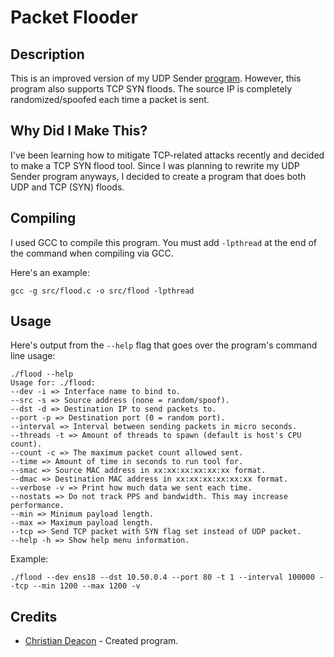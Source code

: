 # Packet Flooder
## Description
This is an improved version of my UDP Sender [program](https://github.com/gamemann/UDP-Sender). However, this program also supports TCP SYN floods. The source IP is completely randomized/spoofed each time a packet is sent. 

## Why Did I Make This?
I've been learning how to mitigate TCP-related attacks recently and decided to make a TCP SYN flood tool. Since I was planning to rewrite my UDP Sender program anyways, I decided to create a program that does both UDP and TCP (SYN) floods.

## Compiling
I used GCC to compile this program. You must add `-lpthread` at the end of the command when compiling via GCC.

Here's an example:

```
gcc -g src/flood.c -o src/flood -lpthread
```

## Usage
Here's output from the `--help` flag that goes over the program's command line usage:

```
./flood --help
Usage for: ./flood:
--dev -i => Interface name to bind to.
--src -s => Source address (none = random/spoof).
--dst -d => Destination IP to send packets to.
--port -p => Destination port (0 = random port).
--interval => Interval between sending packets in micro seconds.
--threads -t => Amount of threads to spawn (default is host's CPU count).
--count -c => The maximum packet count allowed sent.
--time => Amount of time in seconds to run tool for.
--smac => Source MAC address in xx:xx:xx:xx:xx:xx format.
--dmac => Destination MAC address in xx:xx:xx:xx:xx:xx format.
--verbose -v => Print how much data we sent each time.
--nostats => Do not track PPS and bandwidth. This may increase performance.
--min => Minimum payload length.
--max => Maximum payload length.
--tcp => Send TCP packet with SYN flag set instead of UDP packet.
--help -h => Show help menu information.
```

Example:

```
./flood --dev ens18 --dst 10.50.0.4 --port 80 -t 1 --interval 100000 --tcp --min 1200 --max 1200 -v
```

## Credits
* [Christian Deacon](https://www.linkedin.com/in/christian-deacon-902042186/) - Created program.